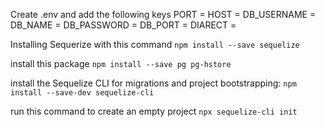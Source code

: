 Create .env and add the following keys
PORT = 
HOST = 
DB_USERNAME = 
DB_NAME = 
DB_PASSWORD = 
DB_PORT = 
DIARECT = 

Installing Sequerize with this command `npm install --save sequelize`

install this package `npm install --save pg pg-hstore`

install the Sequelize CLI for migrations and project bootstrapping: 
`npm install --save-dev sequelize-cli`

run this command to create an empty project `npx sequelize-cli init`